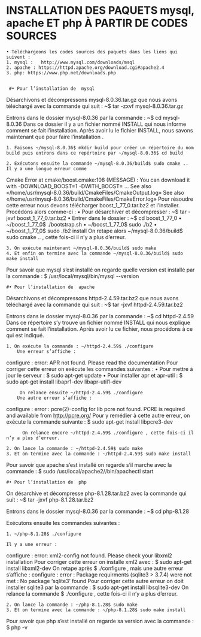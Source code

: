 # INSTALLATION DES PAQUETS mysql, apache ET php  À PARTIR DE CODES SOURCES

    • Téléchargeons les codes sources des paquets dans les liens qui suivent : 
    1. mysql :   http://www.mysql.com/downloads/msql
    2. apache : https://httpd.apache.org/download.cgi#apache2.4
    3. php: https://www.php.net/downloads.php


     #• Pour l’installation de  mysql
Désarchivons et décompressons mysql-8.0.36.tar.gz que nous avons téléchargé avec la commande qui suit :
				~$  tar -zxvf mysql-8.0.36.tar.gz
			 
Entrons dans le dossier mysql-8.0.36 par la commande : 
				~$ cd  mysql-8.0.36
		Dans ce dossier il y a un fichier nommé INSTALL qui nous informe comment se fait l’installation. Après avoir lu le fichier INSTALL, nous savons maintenant que pour faire l’installation .

    1. Faisons ~/mysql-8.0.36$ mkdir build pour créer un répertoire du nom build puis entrons dans ce repértoire par ~/mysql-8.0.36$ cd build
 
    2. Exécutons ensuite la commande ~/mysql-8.0.36/build$ sudo cmake ..
	Il y a une longue erreur comme 
Cmake Error at cmake/boost.cmake:108 (MESSAGE) :
	You can download it with -DOWNLOAD_BOOST=1 -DWITH_BOOST=<directory>
	…
See also  «/home/usr/mysql-8.0.36/build/CmakeFiles/CmakeOutput.log»
See also  «/home/usr/mysql-8.0.36/build/CmakeFiles/CmakeError.log»
				Pour résoudre cette erreur nous devons télécharger boost_1_77_0.tar.bz2 et l’installer. Procédons alors comme-ci :
    • Pour désarchiver et décompresser : ~$  tar -jxvf  boost_1_77_0.tar.bz2
    • Entrer dans le dossier : ~$ cd  boost_1_77_0
    • ~/boost_1_77_0$ ./bootstrap.sh
    • ~/boost_1_77_0$ sudo ./b2
    • ~/boost_1_77_0$ sudo ./b2 install
On retape alors ~/mysql-8.0.36/build$ sudo cmake .. , cette fois-ci il n’y a plus d’erreur. 

    3. On exécute maintenant ~/mysql-8.0.36/build$ sudo make 
    4. Et enfin on termine avec la commande ~/mysql-8.0.36/build$ sudo make install

Pour savoir que mysql s’est installé on regarde quelle version est installé par la commande :
	$ /usr/local/mysql/bin/mysql --version


    #• Pour l’installation de  apache
Désarchivons et décompressons httpd-2.4.59.tar.bz2 que nous avons téléchargé avec la commande qui suit :
				~$  tar -jxvf httpd-2.4.59.tar.bz2

Entrons dans le dossier mysql-8.0.36 par la commande : 
				~$ cd httpd-2.4.59
		Dans ce répertoire s’y trouve un fichier nommé INSTALL qui nous explique comment se fait l’installation. Après avoir lu ce fichier, nous procédons à ce qui est indiqué.

    1. On exécute la commande : ~/httpd-2.4.59$ ./configure
		Une erreur s’affiche : 
configure : error: APR not found.  Please read the documentation
		Pour corriger cette erreur on exécute les commandes suivantes :
    • Pour mettre à jour le serveur :
				$ sudo apt-get update
    • Pour installer apr et apr-util :
				$ sudo apt-get install libapr1-dev libapr-util1-dev
		
	     On relance ensuite ~/httpd-2.4.59$ ./configure
		Une autre erreur s’affiche :
configure : error : pcre(2)-config for lib pcre not found. PCRE is required and available from http://pcre.org/
		Pour y remédier à cette autre erreur, on exécute la commande suivante :
			$ sudo apt-get install libpcre3-dev
		
	      On relance encore ~/httpd-2.4.59$ ./configure , cette fois-ci il n’y a plus d’erreur.

    2. On lance la commande : ~/httpd-2.4.59$ sudo make
    3. Et on termine avec la commande : ~/httpd-2.4.59$ sudo make install
Pour savoir que apache s’est installé on regarde s’il marche avec la commande :
	$ sudo /usr/local/apache2//bin/apachectl start


    #• Pour l’installation de  php
On désarchive et décompresse php-8.1.28.tar.bz2 avec la commande qui suit :
				~$  tar -jxvf php-8.1.28.tar.bz2

Entrons dans le dossier mysql-8.0.36 par la commande : 
				~$ cd  php-8.1.28

Exécutons ensuite les commandes suivantes :

    1. ~/php-8.1.28$ ./configure
	
	Il y a une erreur : 
configure : error: xml2-config not found. Please check your libxml2 installation
	Pour corriger cette erreur on installe xml2 avec :
		$ sudo apt-get install libxml2-dev
	On retape après $ ./configure , mais une autre erreur s’affiche :
configure : error : Package requirments (sqlite3 > 3.7.4) were not met : No package ‘sqlite3’ found
	Pour corriger cette autre erreur on doit installer sqlite3 par la commande :
		$ sudo apt-get install libsqlite3-dev
	On relance la commande $ ./configure , cette fois-ci il n’y a plus d’erreur.
	
    2. On lance la commande : ~/php-8.1.28$ sudo make
    3. Et on termine avec la commande : ~/php-8.1.28$ sudo make install
Pour savoir que php s’est installé on regarde sa version avec la commande :
	$ php -v
		
